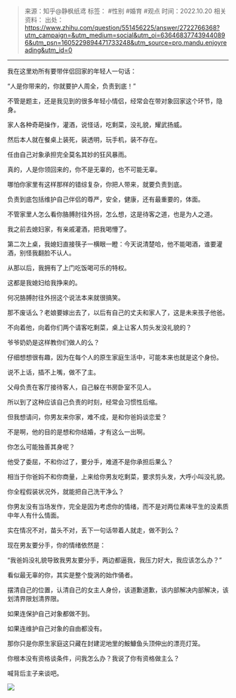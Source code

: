 > 来源：知乎@静枫纸鸢
> 标签： #性别 #婚育 #观点
> 时间：2022.10.20
> 相关资料：
> 出处：https://www.zhihu.com/question/551456225/answer/2722766368?utm_campaign=&utm_medium=social&utm_oi=636468377439440896&utm_psn=1605229894471733248&utm_source=pro.mandu.enjoyreading&utm_id=0
***

我在这里劝所有要带伴侣回家的年轻人一句话：

“人是你带来的，你就要护人周全，负责到底！”

不管是题主，还是我见到的很多年轻小情侣，经常会在带对象回家这个环节，隐身。

家人各种奇葩操作，灌酒，说怪话，吃剩菜，没礼貌，耀武扬威。

然后本人就在餐桌上装死，装透明，玩手机，装不存在。

任由自己对象承担完全莫名其妙的狂风暴雨。

真的，人是你领回来的，你不是无辜的，也不可能无辜。

哪怕你家里有这样那样的错综复杂，你把人带来，就要负责到底。

负责到底包括维护自己伴侣的尊严，安全，健康，还有最重要的，体面。

不管家里人怎么看你胳膊肘往外拐，怎么想，这是待客之道，也是为人之道。

我之前去媳妇家，有亲戚灌酒，把我喝懵了。

第二次上桌，我媳妇直接筷子一横眼一瞪：今天说清楚哈，他不能喝酒，谁要灌酒，别怪我翻脸不认人。

从那以后，我拥有了上门吃饭喝可乐的特权。

这都是我媳妇给我挣来的。

何况胳膊肘往外拐这个说法本来就很搞笑。

那不废话么？老娘要嫁出去了，以后有自己的丈夫和家人了，这是未来孩子他爸。

不向着他，向着你们两个请客吃剩菜，桌上让客人剪头发没礼貌的？

爷爷奶奶是这样教你们做人的么？

仔细想想很有趣，因为在每个人的原生家庭生活中，可能本来也就是这个身份。

说不上话，插不上嘴，做不了主。

父母负责在客厅接待客人，自己躲在书房卧室不见人。

所以到了这种应该自己负责的时刻，经常会习惯性后缩。

但我想请问，你男友来你家，难不成，是和你爸妈谈恋爱？

不是啊，他的目的是想和你结婚，才有这么一出啊。

你怎么可能独善其身呢？

他受了委屈，不和你过了，要分手，难道不是你承担后果么？

相当于你爸妈不和你商量，上来给你男友吃剩菜，要求剪头发，大呼小叫没礼貌。

你全程假装状况外，就能把自己洗干净么？

你男友没有当场发作，完全是因为考虑你的情绪，而不是对两位素味平生的没素质中年人有什么情面。

实在情况不对，苗头不对，丢下一句话带着人就走，做不到么？

现在男友要分手，你的情绪依然是：

“我爸妈没礼貌导致我男友要分手，两边都逼我，我压力好大，我应该怎么办？”

看似最无辜的你，其实是整个旋涡的始作俑者。

摆清自己的位置，认清自己的女主人身份，该道歉道歉，该内部解决内部解决，该划清界限划清界限。

如果连保护自己对象都做不到。

如果连维护自己对象的自由都没有。

那你只是你原生家庭这只藏在封建泥地里的鮟鱇鱼头顶伸出的漂亮灯笼。

你根本没有资格谈条件，问我怎么办？我说了你有资格做主么？

喊背后主子来谈吧。

![](https://pica.zhimg.com/v2-f5ff8e413edfb9ec4e4cb2bb5a0601b4_r.jpg?source=1940ef5c)